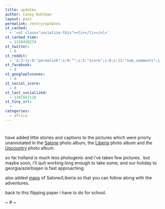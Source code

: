 ```yaml
---
title: updates
author: Casey Kuhlman
layout: post
permalink: /entry/updates
st_cached:
  - '<ul class="socialize-this"><li></li></ul>'
st_cached_time:
  - 1330458274
st_twitter:
  - 0
st_reddit:
  - 'a:3:{s:9:"permalink";s:0:"";s:5:"score";i:0;s:12:"num_comments";i:0;}'
st_facebook:
  - 0
st_googleplusones:
  - 0
st_social_score:
  - 0
st_last_socialized:
  - 1365567118
st_tiny_url:
  - 
categories:
  - africa
---
```

# 

have added little stories and captions to the pictures which were priorly unannotated in the [Salone][1] photo album, the [Liberia][2] photo album and the [Upcountry][3] photo album.

 [1]: http://caseykuhlman.typepad.com/photos/colonialism/index.html
 [2]: http://caseykuhlman.typepad.com/photos/little_america/index.html
 [3]: http://caseykuhlman.typepad.com/photos/visiting_cannibals/index.html

so far holland is much less photogenic and i’ve taken few pictures.  but maybe soon, i’ll quit working long enough to take some, and our holiday to georgia/azerbiajan is fast approaching.  

also added [maps][4] of Salone/Liberia so that you can follow along with the adventures.

 [4]: http://caseykuhlman.typepad.com/underwater/maps_of_salone.html

back to this flipping paper i have to do for school.

~ # ~